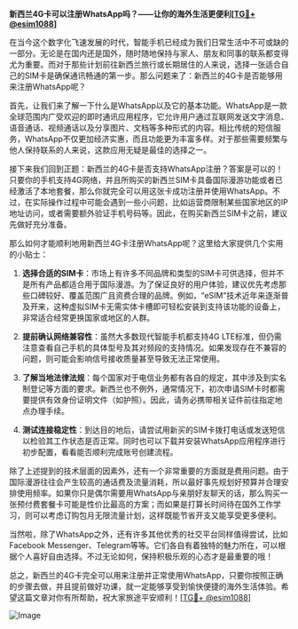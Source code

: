 **新西兰4G卡可以注册WhatsApp吗？——让你的海外生活更便利[[TG💪+ @esim1088](https://t.me/s/esim1088)]**

在当今这个数字化飞速发展的时代，智能手机已经成为我们日常生活中不可或缺的一部分。无论是在国内还是国外，随时随地保持与家人、朋友和同事的联系都变得尤为重要。而对于那些计划前往新西兰旅行或长期居住的人来说，选择一张适合自己的SIM卡是确保通讯畅通的第一步。那么问题来了：新西兰的4G卡是否能够用来注册WhatsApp呢？

首先，让我们来了解一下什么是WhatsApp以及它的基本功能。WhatsApp是一款全球范围内广受欢迎的即时通讯应用程序，它允许用户通过互联网发送文字消息、语音通话、视频通话以及分享图片、文档等多种形式的内容。相比传统的短信服务，WhatsApp不仅更加经济实惠，而且功能更为丰富多样。对于那些需要频繁与他人保持联系的人来说，这款应用无疑是最佳的选择之一。

接下来我们回到正题：新西兰的4G卡是否支持WhatsApp注册？答案是可以的！只要你的手机支持4G网络，并且所购买的新西兰SIM卡具备国际漫游功能或者已经激活了本地套餐，那么你就完全可以用这张卡成功注册并使用WhatsApp。不过，在实际操作过程中可能会遇到一些小问题，比如运营商限制某些国家地区的IP地址访问，或者需要额外验证手机号码等。因此，在购买新西兰SIM卡之前，建议先做好充分准备。

那么如何才能顺利地用新西兰4G卡注册WhatsApp呢？这里给大家提供几个实用的小贴士：

1. **选择合适的SIM卡**：市场上有许多不同品牌和类型的SIM卡可供选择，但并不是所有产品都适合用于国际漫游。为了保证良好的用户体验，建议优先考虑那些口碑较好、覆盖范围广且资费合理的品牌。例如，“eSIM”技术近年来逐渐普及开来，这种虚拟SIM卡无需实体卡槽即可轻松安装到支持该功能的设备上，非常适合经常更换国家或地区的人群。

2. **提前确认网络兼容性**：虽然大多数现代智能手机都支持4G LTE标准，但仍需注意查看自己手机的具体型号及其对频段的支持情况。如果发现存在不兼容的问题，则可能会影响信号接收质量甚至导致无法正常使用。

3. **了解当地法律法规**：每个国家对于电信业务都有各自的规定，其中涉及到实名制登记等方面的要求。新西兰也不例外，通常情况下，初次申请SIM卡时都需要提供有效身份证明文件（如护照）。因此，请务必携带相关证件前往指定地点办理手续。

4. **测试连接稳定性**：到达目的地后，请尝试用新买的SIM卡拨打电话或发送短信以检验其工作状态是否正常。同时也可以下载并安装WhatsApp应用程序进行初步配置，看看能否顺利完成账号创建流程。

除了上述提到的技术层面的因素外，还有一个非常重要的方面就是费用问题。由于国际漫游往往会产生较高的通话费及流量消耗，所以最好事先规划好预算并合理安排使用频率。如果你只是偶尔需要用WhatsApp与亲朋好友聊天的话，那么购买一张预付费套餐卡可能是性价比最高的方案；而如果是打算长时间待在国外工作学习，则可以考虑订购包月无限流量计划，这样既能节省开支又能享受更多便利。

当然啦，除了WhatsApp之外，还有许多其他优秀的社交平台同样值得尝试，比如Facebook Messenger、Telegram等等。它们各自有着独特的魅力所在，可以根据个人喜好自由选择。不过无论如何，保持积极乐观的心态才是最重要的哦！

总之，新西兰的4G卡完全可以用来注册并正常使用WhatsApp，只要你按照正确的步骤去做，并且提前做好功课，就一定能够享受到愉快便捷的海外生活体验。希望这篇文章对你有所帮助，祝大家旅途平安顺利！[[TG💪+ @esim1088](https://t.me/s/esim1088)] 

![Image](https://i.postimg.cc/4NQfJmqS/Snipaste-2025-05-13-00-14-12.png)